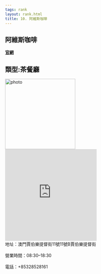 ```yaml
---
tags: rank
layout: rank.html
title: 10. 阿維斯咖啡
---
```


<h2>阿維斯咖啡</h2>
<a href='https://zh-tw.facebook.com/pages/%E5%85%89%E8%BC%9D%E5%92%96%E5%95%A1/159967070726097'><b>官網</b></a>
<h2>類型:茶餐廳</h2>

<img src="https://user-images.githubusercontent.com/70761288/109815864-158f7480-7c6b-11eb-97a8-b531eba03ddd.jpg" alt="photo" width="230" height="230">
<iframe src="https://www.google.com/maps/embed?pb=!1m18!1m12!1m3!1d3693.9775808183144!2d113.5453665149529!3d22.202958285374226!2m3!1f0!2f0!3f0!3m2!1i1024!2i768!4f13.1!3m3!1m2!1s0x34017adfe568c607%3A0xa4d90ccf2865628b!2sAlves%20Caf%C3%A9!5e0!3m2!1szh-TW!2s!4v1614781442279!5m2!1szh-TW!2s" width="300" height="300" style="border:0;" allowfullscreen="" loading="lazy"></iframe>
<br>地址：澳門賈伯樂提督街11號11號B賈伯樂提督街</br>
<br>營業時間：08:30–18:30 </br>
<br>電話：+85328528161</br>
